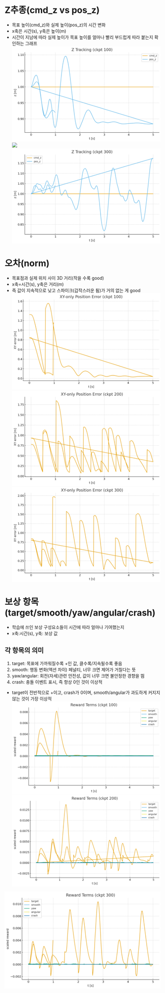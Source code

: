 # Z추종(cmd_z vs pos_z)
- 목표 높이(cmd_z)와 실제 높이(pos_z)의 시간 변화
- x축은 시간(s), y축은 높이(m)
- 시간이 지남에 따라 실제 높이가 목표 높이를 얼마나 빨리 부드럽게 따라 붙는지 확인하는 그래프
![](./이미지/100/model_100_ref_z2.png)
![](./이미지/200/model_100_ref_z2.png)
![](./이미지/300/model_300_ref_z2.png)
# 오차(norm)
- 목표점과 실제 위치 사이 3D 거리(작을 수록 good)
- x축=시간(s), y축은 거리(m)
- 즉 값이 지속적으로 낮고 스파이크(갑작스러운 튐)가 거의 없는 게 good
![](./이미지/100/model_100_ref_xy2.png)
![](./이미지/200/model_200_ref_xy2.png)
![](./이미지/300/model_300_ref_xy2.png)
# 보상 항목(target/smooth/yaw/angular/crash)
- 학습에 쓰인 보상 구성요소들이 시간에 따라 얼마나 기여했는지
- x축:시간(s), y축: 보상 값
## 각 항목의 의미
1. target: 목표에 가까워질수록 +인 값, 클수록/지속될수록 좋음
2. smooth: 행동 변화(액션 차이) 페널티, 너무 크면 제어가 거칠다는 뜻
3. yaw/angular: 회전(자세)관련 안전성, 값이 너무 크면 불안정한 경향을 띔
4. crash: 충돌 이벤트 표시, 즉 항상 0인 것이 이상적
- target이 전반적으로 +이고, crash가 0이며, smooth/angular가 과도하게 커지지 않는 것이 가장 이상적
![](./이미지/100/model_100_ref_rewards2.png)
![](./이미지/200/model_200_ref_rewards2.png)

![](./이미지/300/model_300_ref_rewards2.png)
